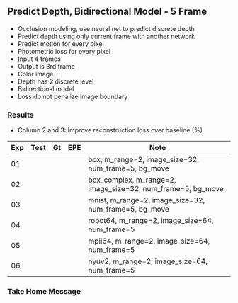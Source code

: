 ## Predict Depth, Bidirectional Model - 5 Frame 

- Occlusion modeling, use neural net to predict discrete depth 
- Predict depth using only current frame with another network
- Predict motion for every pixel
- Photometric loss for every pixel
- Input 4 frames
- Output is 3rd frame
- Color image
- Depth has 2 discrete level
- Bidirectional model
- Loss do not penalize image boundary

### Results

- Column 2 and 3: Improve reconstruction loss over baseline (%) 

| Exp  | Test | Gt   | EPE  | Note |
| ---- | ---- | ---- | ---- | ---- | 
| 01   |  |  |  | box, m_range=2, image_size=32, num_frame=5, bg_move |
| 02   |  |  |  | box_complex, m_range=2, image_size=32, num_frame=5, bg_move |
| 03   |  |  |  | mnist, m_range=2, image_size=32, num_frame=5, bg_move |
| 04   |  |  |  | robot64, m_range=2, image_size=64, num_frame=5 |
| 05   |  |  |  | mpii64, m_range=2, image_size=64, num_frame=5 |
| 06   |  |  |  | nyuv2, m_range=2, image_size=64, num_frame=5 |

### Take Home Message

